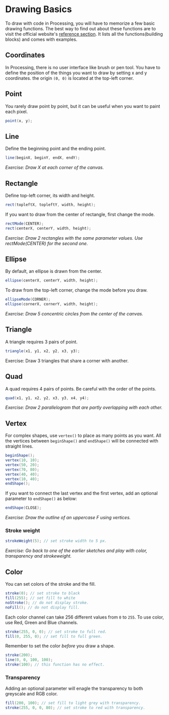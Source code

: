 # Drawing Basics

To draw with code in Processing, you will have to memorize a few basic drawing functions. The best way to find out about these functions are to visit the official website's [reference section](https://processing.org/reference/). It lists all the functions(building blocks) and comes with examples.

## Coordinates
In Processing, there is no user interface like brush or pen tool. You have to define the position of the things you want to draw by setting x and y coordinates. the origin `(0, 0)` is located at the top-left corner.


## Point
You rarely draw point by point, but it can be useful when you want to paint each pixel.
```java
point(x, y);
```

## Line
Define the beginning point and the ending point.
```java
line(beginX, beginY, endX, endY);
```
*Exercise: Draw X at each corner of the canvas.*

## Rectangle
Define top-left corner, its width and height.
```java
rect(topleftX, topleftY, width, height);
```
If you want to draw from the center of rectangle, first change the mode.
```java
rectMode(CENTER);
rect(centerX, centerY, width, height);
```
*Exercise: Draw 2 rectangles with the same parameter values. Use rectMode(CENTER) for the second one.*

## Ellipse
By default, an ellipse is drawn from the center.
```java
ellipse(centerX, centerY, width, height);
```
To draw from the top-left corner, change the mode before you draw.
```java
ellipseMode(CORNER);
ellipse(cornerX, cornerY, width, height);
```
*Exercise: Draw 5 concentric circles from the center of the canvas.*

## Triangle
A triangle requires 3 pairs of point.
```java
triangle(x1, y1, x2, y2, x3, y3);
```
Exercise: Draw 3 triangles that share a corner with another.

## Quad
A quad requires 4 pairs of points. Be careful with the order of the points.
```java
quad(x1, y1, x2, y2, x3, y3, x4, y4);
```
*Exercise: Draw 2 parallelogram that are partly overlapping with each other.*

## Vertex
For complex shapes, use `vertex()` to place as many points as you want. All the vertices between `beginShape()` and `endShape()` will be connected with straight lines.
```java
beginShape();
vertex(10, 10);
vertex(50, 20);
vertex(70, 80);
vertex(40, 40);
vertex(10, 40);
endShape();
```
If you want to connect the last vertex and the first vertex, add an optional parameter to `endShape()` as below:
```java
endShape(CLOSE);
```
*Exercise: Draw the outline of an uppercase F using vertices.*

### Stroke weight
```java
strokeWeight(5); // set stroke width to 5 px.
```
*Exercise: Go back to one of the earlier sketches and play with color, transparency and strokeweight.*

## Color
You can set colors of the stroke and the fill. 
```java
stroke(0); // set stroke to black
fill(255); // set fill to white
noStroke(); // do not display stroke.
noFill(); // do not display fill.
```

Each color channel can take 256 different values from `0` to `255`. To use color, use Red, Green and Blue channels.
```java
stroke(255, 0, 0); // set stroke to full red.
fill(0, 255, 0); // set fill to full green.
```

Remember to set the color *before* you draw a shape.
```java
stroke(200);
line(0, 0, 100, 100);
stroke(100); // this function has no effect.
```

### Transparency
Adding an optional parameter will enagle the transparency to both greyscale and RGB color.
```java
fill(200, 100); // set fill to light grey with transparency.
stroke(255, 0, 0, 80); // set stroke to red with transparency.
```


